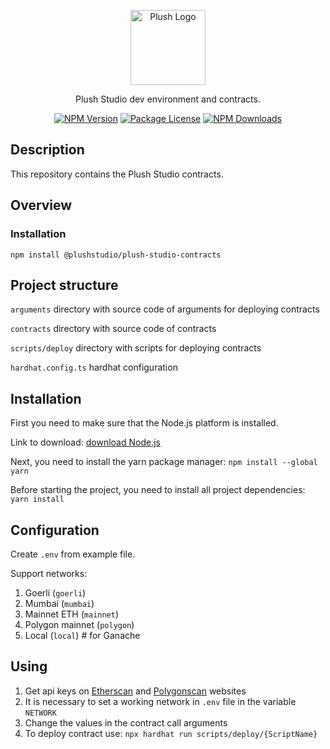<p align="center">
<a href="https://github.com/PlushStudio/plush-studio-contracts" target="blank"><img src="https://avatars.githubusercontent.com/u/74625046?s=200&v=4" width="120" alt="Plush Logo" /></a>
</p>

<p align="center">Plush Studio dev environment and contracts.</p>
    <p align="center">
<a href="https://www.npmjs.com/package/@plushstudio/plush-studio-contracts" target="_blank"><img src="https://img.shields.io/npm/v/@plushstudio/plush-studio-contracts.svg" alt="NPM Version" /></a>
<a href="https://www.npmjs.com/package/@plushstudio/plush-studio-contracts"><img src="https://img.shields.io/npm/l/@plushstudio/plush-studio-contracts.svg" alt="Package License" /></a>
<a href="https://www.npmjs.com/package/@plushstudio/plush-studio-contracts"><img src="https://img.shields.io/npm/dm/@plushstudio/plush-studio-contracts.svg" alt="NPM Downloads" /></a>

## Description

This repository contains the Plush Studio contracts.

## Overview

### Installation

```console
npm install @plushstudio/plush-studio-contracts
```

## Project structure

`arguments` directory with source code of arguments for deploying contracts

`contracts` directory with source code of contracts

`scripts/deploy` directory with scripts for deploying contracts

`hardhat.config.ts` hardhat configuration

## Installation

First you need to make sure that the Node.js platform is installed.

Link to download: [download Node.js](https://nodejs.org/en/)

Next, you need to install the yarn package manager: `npm install --global yarn`

Before starting the project, you need to install all project dependencies: `yarn install`


## Configuration

Create `.env` from example file.

Support networks:
1. Goerli (`goerli`)
2. Mumbai (`mumbai`)
3. Mainnet ETH (`mainnet`)
4. Polygon mainnet (`polygon`)
5. Local (`local`) # for Ganache

## Using

1. Get api keys on [Etherscan](https://docs.etherscan.io/getting-started/viewing-api-usage-statistics) and [Polygonscan](https://polygonscan.com/myapikey) websites
2. It is necessary to set a working network in `.env` file in the variable `NETWORK`
3. Change the values in the contract call arguments
4. To deploy contract use: `npx hardhat run scripts/deploy/{ScriptName}`